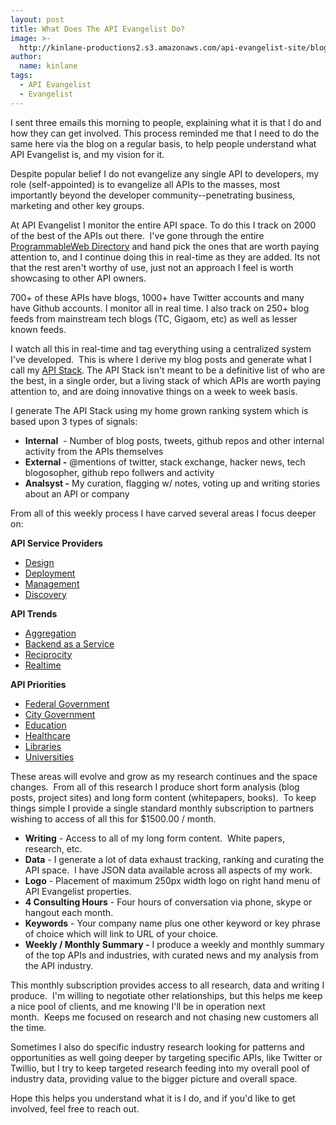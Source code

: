 ```yaml
---
layout: post
title: What Does The API Evangelist Do?
image: >-
  http://kinlane-productions2.s3.amazonaws.com/api-evangelist-site/blog/kin-lane-in-api-we-trust.png
author:
  name: kinlane
tags:
  - API Evangelist
  - Evangelist
---
```

I sent three emails this morning to people, explaining what it is that I do and how they can get involved. This process reminded me that I need to do the same here via the blog on a regular basis, to help people understand what API Evangelist is, and my vision for it.  

Despite popular belief I do not evangelize any single API to developers, my role (self-appointed) is to evangelize all APIs to the masses, most importantly beyond the developer community--penetrating business, marketing and other key groups.

At API Evangelist I monitor the entire API space. To do this I track on 2000 of the best of the APIs out there.  I've gone through the entire [ProgrammableWeb Directory](http://programmableweb.com) and hand pick the ones that are worth paying attention to, and I continue doing this in real-time as they are added. Its not that the rest aren't worthy of use, just not an approach I feel is worth showcasing to other API owners.

700+ of these APIs have blogs, 1000+ have Twitter accounts and many have Github accounts. I monitor all in real time. I also track on 250+ blog feeds from mainstream tech blogs (TC, Gigaom, etc) as well as lesser known feeds.  

I watch all this in real-time and tag everything using a centralized system I've developed.  This is where I derive my blog posts and generate what I call my [API Stack](http://theapistack.com/). The API Stack isn't meant to be a definitive list of who are the best, in a single order, but a living stack of which APIs are worth paying attention to, and are doing innovative things on a week to week basis.

I generate The API Stack using my home grown ranking system which is based upon 3 types of signals: 

*   **Internal**  - Number of blog posts, tweets, github repos and other internal activity from the APIs themselves
*   **External -** @mentions of twitter, stack exchange, hacker news, tech blogosopher, github repo follwers and activity
*   **Analsyst -** My curation, flagging w/ notes, voting up and writing stories about an API or company

From all of this weekly process I have carved several areas I focus deeper on:

**API Service Providers**

*   [Design](http://design.apievangelist.com/)
*   [Deployment](http://design.apievangelist.com/)
*   [Management](http://design.apievangelist.com/)
*   [Discovery](http://design.apievangelist.com/)

**API Trends**

*   [Aggregation](http://aggregation.apievangelist.com/)
*   [Backend as a Service](http://baas.apievangelist.com/)
*   [Reciprocity](http://reciprocity.apievangelist.com/)
*   [Realtime](http://realtime.apievangelist.com/)

**API Priorities**

*   [Federal Government](http://federal-government.apievangelist.com/)
*   [City Government](http://city-government.apievangelist.com/)
*   [Education](http://education.apievangelist.com/)
*   [Healthcare](http://healthcare.apievangelist.com/)
*   [Libraries](http://libraries.apievangelist.com/)
*   [Universities](http://university.apievangelist.com/)

These areas will evolve and grow as my research continues and the space changes.  From all of this research I produce short form analysis (blog posts, project sites) and long form content (whitepapers, books).  To keep things simple I provide a single standard monthly subscription to partners wishing to access of all this for $1500.00 / month.

*   **Writing** \- Access to all of my long form content.  White papers, research, etc.
*   **Data** - I generate a lot of data exhaust tracking, ranking and curating the API space.  I have JSON data available across all aspects of my work.
*   **Logo** - Placement of maximum 250px width logo on right hand menu of API Evangelist properties.
*   **4 Consulting Hours** - Four hours of conversation via phone, skype or hangout each month.
*   **Keywords** - Your company name plus one other keyword or key phrase of choice which will link to URL of your choice.
*   **Weekly / Monthly Summary -** I produce a weekly and monthly summary of the top APIs and industries, with curated news and my analysis from the API industry.

This monthly subscription provides access to all research, data and writing I produce.  I'm willing to negotiate other relationships, but this helps me keep a nice pool of clients, and me knowing I'll be in operation next month.  Keeps me focused on research and not chasing new customers all the time.

Sometimes I also do specific industry research looking for patterns and opportunities as well going deeper by targeting specific APIs, like Twitter or Twillio, but I try to keep targeted research feeding into my overall pool of industry data, providing value to the bigger picture and overall space.

Hope this helps you understand what it is I do, and if you'd like to get involved, feel free to reach out.
